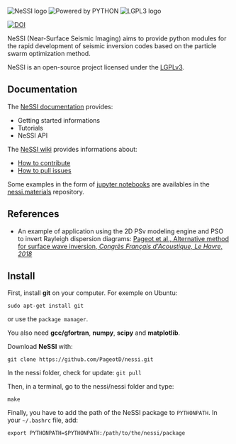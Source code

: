 ![NeSSI logo](https://raw.githubusercontent.com/wiki/PageotD/nessi/images/nessi.png)
![Powered by PYTHON](https://www.python.org/static/community_logos/python-powered-w-100x40.png)
![LGPL3 logo](https://www.gnu.org/graphics/lgplv3-88x31.png)

[![DOI](https://zenodo.org/badge/DOI/10.5281/zenodo.1346007.svg)](https://doi.org/10.5281/zenodo.1346007)

NeSSI (Near-Surface Seismic Imaging) aims to provide python modules for the rapid development of seismic inversion codes based on the particle swarm optimization method.

NeSSI is an open-source project licensed under the [LGPLv3](http://www.gnu.org/licenses/lgpl-3.0-standalone.html).

## Documentation

The [NeSSI documentation](https://pageotd.github.io/nessi/) provides:
* Getting started informations
* Tutorials
* NeSSI API

The [NeSSI wiki]() provides informations about:
* [How to contribute](https://github.com/PageotD/nessi/blob/master/CONTRIBUTE.md)
* [How to pull issues](https://github.com/PageotD/nessi/blob/master/CONTRIBUTE.md)

Some examples in the form of [jupyter notebooks](http://jupyter.org/) are availables in the [nessi.materials](https://github.com/PageotD/nessi.materials) repository.

## References

* An example of application using the 2D PSv modeling engine and PSO to invert Rayleigh dispersion diagrams: [Pageot et al., Alternative method for surface wave inversion, _Congrès Français d'Acoustique, Le Havre, 2018_](https://www.researchgate.net/publication/324889746_Methode_alternative_d'inversion_des_ondes_de_surface)

## Install
First, install __git__ on your computer. For exemple on Ubuntu:

`sudo apt-get install git`

or use the `package manager`.

You also need __gcc/gfortran__, __numpy__, __scipy__ and __matplotlib__.

Download __NeSSI__ with:

`git clone https://github.com/PageotD/nessi.git`

In the nessi folder, check for update:
`git pull`

Then, in a terminal, go to the nessi/nessi folder and type:

`make`

Finally, you have to add the path of the NeSSI package to `PYTHONPATH`. In your `~/.bashrc` file, add:

`export PYTHONPATH=$PYTHONPATH:/path/to/the/nessi/package`

